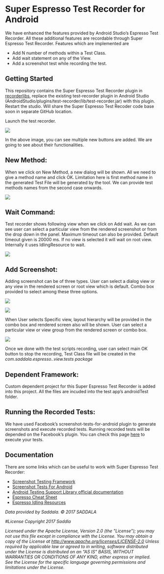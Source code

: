 # Super Espresso Test Recorder for Android

We have enhanced the features provided by Android Studio’s Espresso Test Recorder. All these additional features are recordable through Super Espresso Test Recorder. Features which are implemented are

* Add N number of methods within a Test Class.
* Add wait statement on any of the View.
* Add a screenshot test while recording the test. 

## Getting Started

This repository contains the Super Espresso Test Recorder plugin in [recorderlibs](https://github.com/Saddala/SuperEspressoTestRecorder/tree/master/recorderlibs), replace the existing test-recorder plugin in Android Studio (AndroidStudio/plugins/test-recorder/lib/test-recorder.jar) with this plugin. Restart the studio. Will share the Super Espresso Test Recoder code base soon in separate GitHub location.

Launch the test recorder.

![](https://github.com/Saddala/SuperEspressoTestRecorder/blob/master/screenImages/Screen%20Shot%202017-07-17%20at%206.20.58%20PM.png)

In the above image, you can see multiple new buttons are added. We are going to see about their functionalities.

## New Method:

When we click on New Method, a new dialog will be shown. All we need to give a method name and click OK.
Limitation here is first method name in the generated Test File will be generated by the tool. We can provide test methods names from the second case onwards.

![](https://github.com/Saddala/SuperEspressoTestRecorder/blob/master/screenImages/Screen%20Shot%202017-07-17%20at%206.22.11%20PM.png)

## Wait Command:

Test recorder shows following view when we click on Add wait. As we can see user can select a particular view from the rendered screenshot or from the drop down in the panel. Maximum timeout can also be provided. Default timeout given is 20000 ms. If no view is selected it will wait on root view. Internally it uses IdlingResource to wait.

![](https://github.com/Saddala/SuperEspressoTestRecorder/blob/master/screenImages/Screen%20Shot%202017-07-17%20at%206.22.37%20PM.png)

## Add Screenshot:

Adding screenshot can be of three types. User can select a dialog view or any view in the rendered screen or root view which is default. Combo box provided to select among these three options. 

![](https://github.com/Saddala/SuperEspressoTestRecorder/blob/master/screenImages/Screen%20Shot%202017-07-17%20at%206.23.20%20PM.png)

![](https://github.com/Saddala/SuperEspressoTestRecorder/blob/master/screenImages/Screen%20Shot%202017-07-17%20at%206.23.30%20PM.png)

When User selects Specific view, layout hierarchy will be provided in the combo box and rendered screen also will be shown. User can select a particular view or view group from the rendered screen or combo box.

![](https://github.com/Saddala/SuperEspressoTestRecorder/blob/master/screenImages/Screen%20Shot%202017-07-17%20at%206.25.07%20PM.png)

Once we done with the test scripts recording, user can select main OK button to stop the recording, Test Class file will be created in the 
_com.saddala.espresso.<appname>.view.tests package_

## Dependent Framework:

Custom dependent project for this Super Espresso Test Recorder is added into this project. All the files are incuded into the test app’s androidTest folder.

## Running the Recorded Tests:

We have used Facebook’s screenshot-tests-for-android plugin to generate screenshots and execute recorded tests. Running recorded tests will be depended on the Facebook’s plugin. You can check this page [here](http://facebook.github.io/screenshot-tests-for-android/) to execute your tests.


## Documentation

There are some links which can be useful to work with Super Espresso Test Recorder:
* [Screenshot Testing Framework](http://facebook.github.io/screenshot-tests-for-android/)
* [Screenshot Tests For Android](http://facebook.github.io/screenshot-tests-for-android/)
* [Android Testing Support Library official documentation](https://google.github.io/android-testing-support-library)
* [Espresso Cheat Sheet](https://google.github.io/android-testing-support-library/docs/espresso/cheatsheet/index.html)
* [Espresso Idling Resources](https://dev.jimdo.com/2014/05/09/wait-for-it-a-deep-dive-into-espresso-s-idling-resources/)


_Data provided by Saddala. © 2017 SADDALA_

_#License_
_Copyright 2017 Saddla_

_Licensed under the Apache License, Version 2.0 (the "License"); you may not use this file except in compliance with the License. You may obtain a copy of the License at_
_http://www.apache.org/licenses/LICENSE-2.0_
_Unless required by applicable law or agreed to in writing, software distributed under the License is distributed on an "AS IS" BASIS, WITHOUT WARRANTIES OR CONDITIONS OF ANY KIND, either express or implied. See the License for the specific language governing permissions and limitations under the License._

